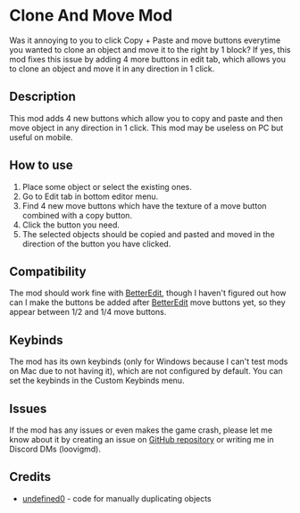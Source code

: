 # Clone And Move Mod
Was it annoying to you to click Copy + Paste and move buttons everytime you wanted to clone an object and move it to the right by 1 block? If yes, this mod fixes this issue by adding 4 more buttons in edit tab, which allows you to clone an object and move it in any direction in 1 click.

## Description
This mod adds 4 new buttons which allow you to copy and paste and then move object in any direction in 1 click.
This mod may be useless on PC but useful on mobile.

## How to use
1. Place some object or select the existing ones.
2. Go to Edit tab in bottom editor menu.
3. Find 4 new move buttons which have the texture of a move button combined with a copy button.
4. Click the button you need.
5. The selected objects should be copied and pasted and moved in the direction of the button you have clicked.

## Compatibility
The mod should work fine with [BetterEdit](mod:hjfod.betteredit), though I haven't figured out how can I make the buttons be added after [BetterEdit](mod:hjfod.betteredit) move buttons yet, so they appear between 1/2 and 1/4 move buttons.

## Keybinds
The mod has its own keybinds (only for Windows because I can't test mods on Mac due to not having it), which are not configured by default. You can set the keybinds in the Custom Keybinds menu.

## Issues
If the mod has any issues or even makes the game crash, please let me know about it by creating an issue on [GitHub repository](https://github.com/zL4mpY/clone_and_move_mod) or writing me in Discord DMs (loovigmd).

## Credits
- [undefined0](https://github.com/undefined06855) - code for manually duplicating objects